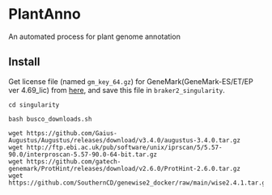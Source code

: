# PlantAnno
An automated process for plant genome annotation

## Install

Get license file (named `gm_key_64.gz`) for GeneMark(GeneMark-ES/ET/EP ver 4.69_lic) from [here](http://topaz.gatech.edu/GeneMark/license_download.cgi), and save this file in `braker2_singularity`.

```
cd singularity

bash busco_downloads.sh

wget https://github.com/Gaius-Augustus/Augustus/releases/download/v3.4.0/augustus-3.4.0.tar.gz
wget http://ftp.ebi.ac.uk/pub/software/unix/iprscan/5/5.57-90.0/interproscan-5.57-90.0-64-bit.tar.gz
wget https://github.com/gatech-genemark/ProtHint/releases/download/v2.6.0/ProtHint-2.6.0.tar.gz
wget https://github.com/SouthernCD/genewise2_docker/raw/main/wise2.4.1.tar.gz
```